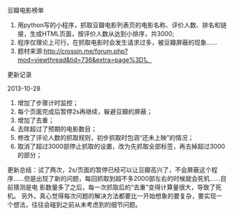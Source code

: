 豆瓣电影榜单

1. 用python写的小程序，抓取豆瓣电影列表页的电影名称、评价人数、排名和链接，生成HTML页面，按评价人数从达到小排序，共3000;
2. 程序仅理论上可行，在抓取电影时会发生请求过多，被豆瓣屏蔽的现象……
3. 题材来源:http://crossin.me/forum.php?mod=viewthread&tid=736&extra=page%3D1。

更新记录

   2013-10-28

   1. 增加了步骤计时监控；
   2. 每个页面完成后暂停2s再继续，躲避豆瓣的屏蔽；
   3. 增加了去重；
   4. 去除超过了预期的电影数目；
   5. 修改了评论人数的抓取规则，初步抓取时包涵“还未上映”的情况；
   6. 取消了超过3000部停止抓取的设置，改为先抓取全部标签，再去掉超过3000的部分；


   更新总结：试了两次，2s/页面的暂停已经可以让豆瓣高兴了，不会屏蔽这个程序……但是出现了新的问题，每回抓取到超不多2000部左右的时候就会死机……目前猜测是电 
   影数量多了之后，每一次抓取后的“去重”变得计算量很大，导致了死机。
   另外，真心觉得每次问题的解决方法都要比一开始想象的要复杂，要实现一个想法，往往会碰到之前从未考虑到的细节问题。
